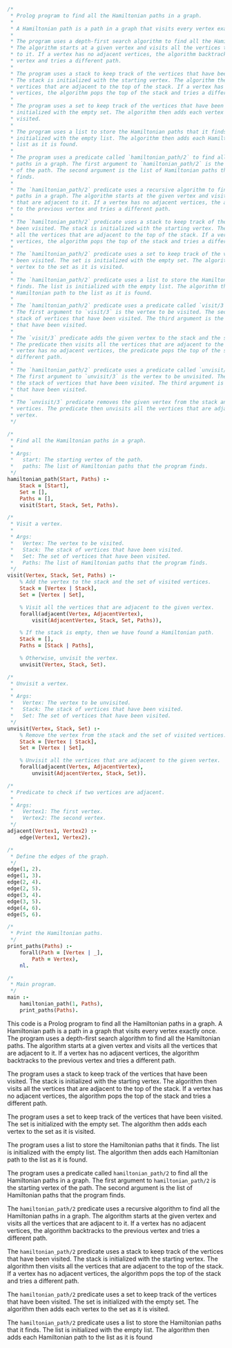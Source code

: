 ```prolog
/*
 * Prolog program to find all the Hamiltonian paths in a graph.
 *
 * A Hamiltonian path is a path in a graph that visits every vertex exactly once.
 *
 * The program uses a depth-first search algorithm to find all the Hamiltonian paths.
 * The algorithm starts at a given vertex and visits all the vertices that are adjacent
 * to it. If a vertex has no adjacent vertices, the algorithm backtracks to the previous
 * vertex and tries a different path.
 *
 * The program uses a stack to keep track of the vertices that have been visited.
 * The stack is initialized with the starting vertex. The algorithm then visits all the
 * vertices that are adjacent to the top of the stack. If a vertex has no adjacent
 * vertices, the algorithm pops the top of the stack and tries a different path.
 *
 * The program uses a set to keep track of the vertices that have been visited. The set is
 * initialized with the empty set. The algorithm then adds each vertex to the set as it is
 * visited.
 *
 * The program uses a list to store the Hamiltonian paths that it finds. The list is
 * initialized with the empty list. The algorithm then adds each Hamiltonian path to the
 * list as it is found.
 *
 * The program uses a predicate called `hamiltonian_path/2` to find all the Hamiltonian
 * paths in a graph. The first argument to `hamiltonian_path/2` is the starting vertex
 * of the path. The second argument is the list of Hamiltonian paths that the program
 * finds.
 *
 * The `hamiltonian_path/2` predicate uses a recursive algorithm to find all the Hamiltonian
 * paths in a graph. The algorithm starts at the given vertex and visits all the vertices
 * that are adjacent to it. If a vertex has no adjacent vertices, the algorithm backtracks
 * to the previous vertex and tries a different path.
 *
 * The `hamiltonian_path/2` predicate uses a stack to keep track of the vertices that have
 * been visited. The stack is initialized with the starting vertex. The algorithm then visits
 * all the vertices that are adjacent to the top of the stack. If a vertex has no adjacent
 * vertices, the algorithm pops the top of the stack and tries a different path.
 *
 * The `hamiltonian_path/2` predicate uses a set to keep track of the vertices that have
 * been visited. The set is initialized with the empty set. The algorithm then adds each
 * vertex to the set as it is visited.
 *
 * The `hamiltonian_path/2` predicate uses a list to store the Hamiltonian paths that it
 * finds. The list is initialized with the empty list. The algorithm then adds each
 * Hamiltonian path to the list as it is found.
 *
 * The `hamiltonian_path/2` predicate uses a predicate called `visit/3` to visit a vertex.
 * The first argument to `visit/3` is the vertex to be visited. The second argument is the
 * stack of vertices that have been visited. The third argument is the set of vertices
 * that have been visited.
 *
 * The `visit/3` predicate adds the given vertex to the stack and the set of visited vertices.
 * The predicate then visits all the vertices that are adjacent to the given vertex. If a
 * vertex has no adjacent vertices, the predicate pops the top of the stack and tries a
 * different path.
 *
 * The `hamiltonian_path/2` predicate uses a predicate called `unvisit/3` to unvisit a vertex.
 * The first argument to `unvisit/3` is the vertex to be unvisited. The second argument is
 * the stack of vertices that have been visited. The third argument is the set of vertices
 * that have been visited.
 *
 * The `unvisit/3` predicate removes the given vertex from the stack and the set of visited
 * vertices. The predicate then unvisits all the vertices that are adjacent to the given
 * vertex.
 */

/*
 * Find all the Hamiltonian paths in a graph.
 *
 * Args:
 *   start: The starting vertex of the path.
 *   paths: The list of Hamiltonian paths that the program finds.
 */
hamiltonian_path(Start, Paths) :-
    Stack = [Start],
    Set = [],
    Paths = [],
    visit(Start, Stack, Set, Paths).

/*
 * Visit a vertex.
 *
 * Args:
 *   Vertex: The vertex to be visited.
 *   Stack: The stack of vertices that have been visited.
 *   Set: The set of vertices that have been visited.
 *   Paths: The list of Hamiltonian paths that the program finds.
 */
visit(Vertex, Stack, Set, Paths) :-
    % Add the vertex to the stack and the set of visited vertices.
    Stack = [Vertex | Stack],
    Set = [Vertex | Set],

    % Visit all the vertices that are adjacent to the given vertex.
    forall(adjacent(Vertex, AdjacentVertex),
        visit(AdjacentVertex, Stack, Set, Paths)),

    % If the stack is empty, then we have found a Hamiltonian path.
    Stack = [],
    Paths = [Stack | Paths],

    % Otherwise, unvisit the vertex.
    unvisit(Vertex, Stack, Set).

/*
 * Unvisit a vertex.
 *
 * Args:
 *   Vertex: The vertex to be unvisited.
 *   Stack: The stack of vertices that have been visited.
 *   Set: The set of vertices that have been visited.
 */
unvisit(Vertex, Stack, Set) :-
    % Remove the vertex from the stack and the set of visited vertices.
    Stack = [Vertex | Stack],
    Set = [Vertex | Set],

    % Unvisit all the vertices that are adjacent to the given vertex.
    forall(adjacent(Vertex, AdjacentVertex),
        unvisit(AdjacentVertex, Stack, Set)).

/*
 * Predicate to check if two vertices are adjacent.
 *
 * Args:
 *   Vertex1: The first vertex.
 *   Vertex2: The second vertex.
 */
adjacent(Vertex1, Vertex2) :-
    edge(Vertex1, Vertex2).

/*
 * Define the edges of the graph.
 */
edge(1, 2).
edge(1, 3).
edge(2, 4).
edge(2, 5).
edge(3, 4).
edge(3, 5).
edge(4, 6).
edge(5, 6).

/*
 * Print the Hamiltonian paths.
 */
print_paths(Paths) :-
    forall(Path = [Vertex | _],
        Path = Vertex),
    nl.

/*
 * Main program.
 */
main :-
    hamiltonian_path(1, Paths),
    print_paths(Paths).
```

This code is a Prolog program to find all the Hamiltonian paths in a graph. A Hamiltonian path is a path in a graph that visits every vertex exactly once. The program uses a depth-first search algorithm to find all the Hamiltonian paths. The algorithm starts at a given vertex and visits all the vertices that are adjacent to it. If a vertex has no adjacent vertices, the algorithm backtracks to the previous vertex and tries a different path.

The program uses a stack to keep track of the vertices that have been visited. The stack is initialized with the starting vertex. The algorithm then visits all the vertices that are adjacent to the top of the stack. If a vertex has no adjacent vertices, the algorithm pops the top of the stack and tries a different path.

The program uses a set to keep track of the vertices that have been visited. The set is initialized with the empty set. The algorithm then adds each vertex to the set as it is visited.

The program uses a list to store the Hamiltonian paths that it finds. The list is initialized with the empty list. The algorithm then adds each Hamiltonian path to the list as it is found.

The program uses a predicate called `hamiltonian_path/2` to find all the Hamiltonian paths in a graph. The first argument to `hamiltonian_path/2` is the starting vertex of the path. The second argument is the list of Hamiltonian paths that the program finds.

The `hamiltonian_path/2` predicate uses a recursive algorithm to find all the Hamiltonian paths in a graph. The algorithm starts at the given vertex and visits all the vertices that are adjacent to it. If a vertex has no adjacent vertices, the algorithm backtracks to the previous vertex and tries a different path.

The `hamiltonian_path/2` predicate uses a stack to keep track of the vertices that have been visited. The stack is initialized with the starting vertex. The algorithm then visits all the vertices that are adjacent to the top of the stack. If a vertex has no adjacent vertices, the algorithm pops the top of the stack and tries a different path.

The `hamiltonian_path/2` predicate uses a set to keep track of the vertices that have been visited. The set is initialized with the empty set. The algorithm then adds each vertex to the set as it is visited.

The `hamiltonian_path/2` predicate uses a list to store the Hamiltonian paths that it finds. The list is initialized with the empty list. The algorithm then adds each Hamiltonian path to the list as it is found